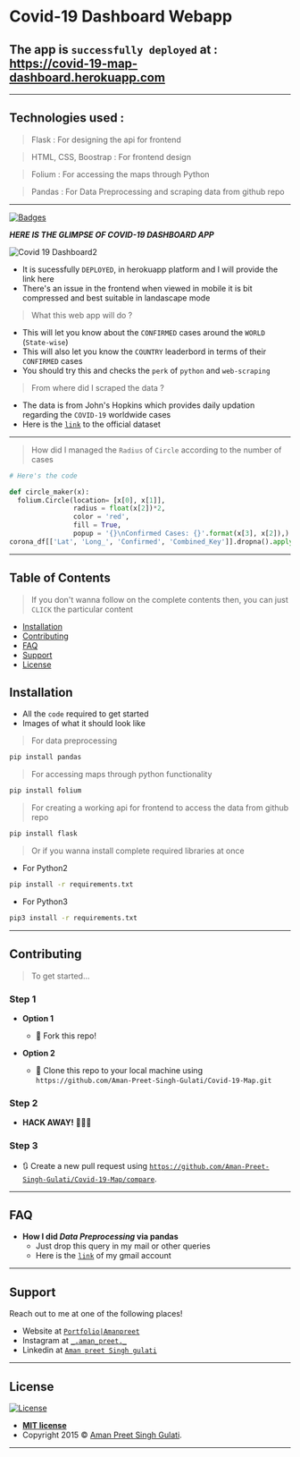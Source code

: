 <!-- [![Covid19WebAPP](https://img.theweek.in/content/dam/week/news/sci-tech/2020/april/virus-attack-coronavirus-COVID-19-shut.jpg)](https://aman-preet-singh-gulati.github.io/Aman-Preet-Singh-Gulati/) -->


# Covid-19 Dashboard Webapp
## The app is `successfully deployed` at : https://covid-19-map-dashboard.herokuapp.com
---
## Technologies used :

> Flask : For designing the api for frontend

> HTML, CSS, Boostrap : For frontend design

> Folium : For accessing the maps through Python

> Pandas : For Data Preprocessing and scraping data   from github repo

---



[![Badges](http://img.shields.io/:badges-9/9-ff6799.svg?style=flat-square)](https://github.com/badges/badgerbadgerbadger)

***HERE IS THE GLIMPSE OF COVID-19 DASHBOARD APP***

![Covid 19 Dashboard2](https://user-images.githubusercontent.com/66076818/87554080-508b6a80-c6d1-11ea-8ff7-fcbb387e2e3b.png)

- It is sucessfully `DEPLOYED`, in herokuapp platform and I will provide the link here
- There's an issue in the frontend when viewed in mobile it is bit compressed and best suitable in landascape mode

> What this web app will do ?

- This will let you know about the `CONFIRMED` cases around the `WORLD` (`State-wise`)
- This will also let you know the `COUNTRY` leaderbord in terms of their `CONFIRMED` cases
- You should try this and checks the `perk` of `python` and `web-scraping`

> From where did I scraped the data ?

- The data is from John's Hopkins which provides daily updation regarding the `COVID-19` worldwide cases
- Here is the <a href="https://github.com/CSSEGISandData/COVID-19/tree/master/csse_covid_19_data/csse_covid_19_daily_reports">`link`</a>  to the official dataset

---


> How did I managed the `Radius` of `Circle` according to the number of cases
```python
# Here's the code

def circle_maker(x):
  folium.Circle(location= [x[0], x[1]],
                radius = float(x[2])*2,
                color = 'red',
                fill = True,
                popup = '{}\nConfirmed Cases: {}'.format(x[3], x[2]),).add_to(m)
corona_df[['Lat', 'Long_', 'Confirmed', 'Combined_Key']].dropna().apply(lambda x: circle_maker(x), axis=1)
```

---


## Table of Contents

> If you don't wanna follow on the complete contents then, you can just `CLICK` the particular content

- [Installation](#installation)
- [Contributing](#contributing)
- [FAQ](#faq)
- [Support](#support)
- [License](#license)

## Installation

- All the `code` required to get started
- Images of what it should look like

> For data preprocessing
```sh
pip install pandas
```
> For accessing maps through python functionality
```sh
pip install folium
```
> For creating a working api for frontend to access the data from github repo
```sh
pip install flask
```

> Or if you wanna install complete required libraries at once
- For Python2
```sh
pip install -r requirements.txt
```
- For Python3
```sh
pip3 install -r requirements.txt
```
---
## Contributing

> To get started...

### Step 1

- **Option 1**
    - 🍴 Fork this repo!

- **Option 2**
    - 👯 Clone this repo to your local machine using `https://github.com/Aman-Preet-Singh-Gulati/Covid-19-Map.git`

### Step 2

- **HACK AWAY!** 🔨🔨🔨

### Step 3

- 🔃 Create a new pull request using <a href="https://github.com/Aman-Preet-Singh-Gulati/Covid-19-Map/compare/" target="_blank">`https://github.com/Aman-Preet-Singh-Gulati/Covid-19-Map/compare`</a>.

---

## FAQ

- **How I did *Data Preprocessing* via pandas**
    - Just drop this query in my mail or other queries
    - Here is the <a href="https://gulatiamanpreetsingh@gmail.com/">`link`</a>  of my gmail account

---
## Support

Reach out to me at one of the following places!

- Website at <a href="https://aman-preet-singh-gulati.github.io/Aman-Preet-Singh-Gulati/" target="_blank">         `Portfolio|Amanpreet`</a>
- Instagram  at <a href="https://www.instagram.com/_.aman_preet._/" target="_blank">`_.aman_preet._`</a>
- Linkedin  at <a href="https://www.linkedin.com/in/aman-preet-singh-gulati-41ab20169/" target="_blank">`Aman preet Singh gulati`</a>
---
## License

[![License](http://img.shields.io/:license-mit-blue.svg?style=flat-square)](http://badges.mit-license.org)

- **[MIT license](http://opensource.org/licenses/mit-license.php)**
- Copyright 2015 © <a href="http://fvcproductions.com" target="_blank">Aman Preet Singh Gulati</a>.
---
